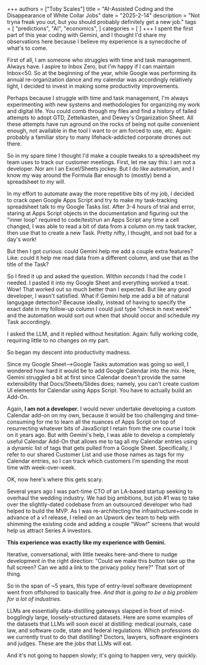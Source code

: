+++
authors = ["Toby Scales"]
title = "AI-Assisted Coding and the Disappearance of White Collar Jobs"
date = "2025-2-14"
description = "Not tryna freak you out, but you should probably definitely get a new job."
tags = [
    "predictions",
    "AI",
    "economics",
]
categories = [
]
+++
I spent the first part of this year coding with Gemini, and I thought I'd share my observations here because I believe my experience is a synecdoche of what's to come. 

First of all, I am someone who struggles with time and task management. Always have. I aspire to Inbox Zero, but I'm happy if I can maintain Inbox<50. So at the beginning of the year, while Google was performing its annual re-organization dance and my calendar was accordingly relatively light, I decided to invest in making some productivity improvements.

Perhaps because I struggle with time and task management, I'm always experimenting with new systems and methodologies for organizing my work and digital life. You could comb through my files and find a history of failed attempts to adopt GTD, Zettelkasten, and Dewey's Organization Sheet. All these attempts have run aground on the rocks of being not quite convenient enough, not available in the tool I want to or am forced to use, etc. Again: probably a familiar story to many lifehack-addicted corporate drones out there.

So in my spare time I thought I'd make a couple tweaks to a spreadsheet my team uses to track our customer meetings. First, let me say this: I am not a developer. Nor am I an Excel/Sheets jockey. But I do like automation, and I know my way around the Formula Bar enough to (mostly) bend a spreadsheet to my will.

In my effort to automate away the more repetitive bits of my job, I decided to crack open Google Apps Script and try to make my task-tracking spreadsheet talk to my Google Tasks list. After 3-4 hours of trial and error, staring at Apps Script objects in the documentation and figuring out the "inner loop" required to code/test/run an Apps Script any time a cell changed, I was able to read a bit of data from a column on my task tracker, then use that to create a new Task. Pretty nifty, I thought, and not bad for a day's work!

But then I got curious: could Gemini help me add a couple extra features? Like: could it help me read data from a different column, and use that as the title of the Task? 

So I fired it up and asked the question. *Within seconds* I had the code I needed. I pasted it into my Google Sheet and everything worked a treat. Wow! That worked out so much better than I expected. But like any good developer, I wasn't satisfied. What if Gemini help me add a bit of natural langugage detection? Because ideally, instead of having to specify the exact date in my follow-up column I could just type "check in next week" and the automation would sort out when that should occur and schedule my Task accordingly.

I asked the LLM, and it replied without hesitation. Again: fully working code, requiring little to no changes on my part.

So began my descent into productivity madness. 

Since my Google Sheet-->Google Tasks automation was going so well, I wondered how hard it would be to add Google Calendar into the mix. Here, Gemini struggled a bit at first since Calendar doesn't provide the same extensibility that Docs/Sheets/Slides does; namely, you can't create custom UI elements for Calendar using Apps Script. You have to actually build an Add-On.

Again, **I am not a developer.** I would never undertake developing a custom Calendar add-on on my own, because it would be too challenging and time-consuming for me to learn all the nuances of Apps Script on top of resurrecting whatever bits of JavaScript I retain from the one course I took on it years ago. But with Gemini's help, I was able to develop a completely useful Calendar Add-On that allows me to tag all my Calendar entries using a dynamic list of tags that gets pulled from a Google Sheet. Specifically, I refer to our shared Customer List and use those names as tags for my Calendar entries, so I can track which customers I'm spending the most time with week-over-week.

OK, now here's where this gets scary.

Several years ago I was part-time CTO of an LA-based startup seeking to overhaul the wedding industry. We had big ambitions, but job #1 was to take over the slightly-dated codebase from an outsourced developer who had helped to build the MVP. As I was re-architecting the infrastructure+code in advance of a v1 release, I relied on an Upwork dev team to help with shimming the existing code and adding a couple "Wow!" screens that would help us attract Series A investors. 

**This experience was exactly like my experience with Gemini.**

Iterative, conversational, with little tweaks here-and-there to nudge development in the right direction: "Could we make this button take up the full screen? Can we add a link to the privacy policy here?" That sort of thing. 

So in the span of ~5 years, this type of entry-level software development went from offshored to basically free. _And that is going to be a big problem for a lot of industries._

LLMs are essentially data-distilling gateways slapped in front of mind-bogglingly large, loosely-structured datasets. Here are some examples of the datasets that LLMs will soon excel at distilling: medical journals, case law, and software code, state and federal regulations. Which professions do we currently trust to do that distilling? Doctors, lawyers, software engineers and judges. These are the jobs that LLMs will eat. 

And it's not going to happen slowly; it's going to happen very, very quickly.



